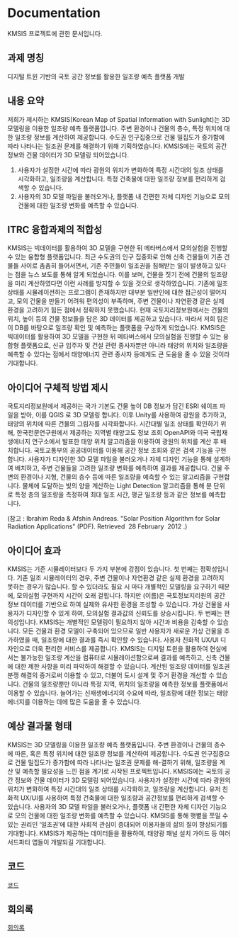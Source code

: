 # Documentation
KMSIS 프로젝트에 관한 문서입니다.

## 과제 명칭
디지털 트윈 기반의 국토 공간 정보를 활용한 일조량 예측 플랫폼 개발

## 내용 요약
저희가 제시하는 KMSIS(Korean Map of Spatial Information with Sunlight)는 3D 모델링을 이용한 일조량 예측 플랫폼입니다. 주변 환경이나 건물의 층수, 특정 위치에 대한 일조량 정보를 계산하여 제공합니다. 수도권 인구집중으로 건물 밀집도가 증가함에 따라 나타나는 일조권 문제를 해결하기 위해 기획하였습니다. KMSIS에는 국토의 공간 정보와 건물 데이터가 3D 모델링 되어있습니다. 
1. 사용자가 설정한 시간에 따라 광원의 위치가 변화하여 특정 시간대의 일조 상태를 시각화하고, 일조량을 계산합니다. 특정 건축물에 대한 일조량 정보를 편리하게 검색할 수 있습니다. 
2. 사용자의 3D 모델 파일을 불러오거나, 플랫폼 내 간편한 자체 디자인 기능으로 모의 건물에 대한 일조량 변화를 예측할 수 있습니다. 

## ITRC 융합과제의 적합성
KMSIS는 빅데이터를 활용하여 3D 모델을 구현한 뒤 메타버스에서 모의실험을 진행할 수 있는 융합형 플랫폼입니다.
 최근 수도권의 인구 집중화로 인해 신축 건물들이 기존 건물들 사이로 촘촘히 들어서면서, 기존 주민들이 일조권을 침해받는 일이 발생하고 있다는 점을 뉴스 보도를 통해 알게 되었습니다. 이를 보며, 건물을 짓기 전에 건물의 일조량을 미리 계산하였다면 이런 사례를 방지할 수 있을 것으로 생각하였습니다. 
 기존에 일조 상태를 시뮬레이션하는 프로그램이 존재하지만 대부분 일반인에 대한 접근성이 떨어지고, 모의 건물을 만들기 어려워 편의성이 부족하며, 주변 건물이나 자연환경 같은 실제 환경을 고려하기 힘든 점에서 정확하지 못했습니다.
 현재 국토지리정보원에서는 건물의 위치, 높이 등의 건물 정보들을 담은 3D 데이터를 제공하고 있습니다. 따라서 저희 팀은 이 DB를 바탕으로 일조량 확인 및 예측하는 플랫폼을 구상하게 되었습니다.
 KMSIS은 빅데이터를 활용하여 3D 모델을 구현한 뒤 메타버스에서 모의실험을 진행할 수 있는 융합형 플랫폼으로, 신규 입주자 및 건설 관련 종사자뿐만 아니라 태양의 위치와 일조량을 예측할 수 있다는 점에서 태양에너지 관련 종사자 등에게도 큰 도움을 줄 수 있을 것이라 기대합니다.
 
## 아이디어 구체적 방법 제시
 국토지리정보원에서 제공하는 국가 기본도 건물 높이 DB 정보가 담긴 ESRI 쉐이프 파일을 받아, 이를 QGIS 로 3D 모델링 합니다. 이후 Unity를 사용하여 광원을 추가하고, 태양의 위치에 따른 건물의 그림자를 시각화합니다. 
 시간대별 일조 상태를 확인하기 위해, 한국천문연구원에서 제공하는 지역별 태양고도 정보 조회 OpenAPI와 미국 국립재생에너지 연구소에서 발표한 태양 위치 알고리즘을 이용하여 광원의 위치를 계산 후 배치합니다. 
 국토교통부의 공공데이터를 이용해 공간 정보 조회와 같은 검색 기능을 구현합니다. 사용자가 디자인한 3D 모델 파일을 불러오거나 자체 디자인 기능을 통해 설계하여 배치하고, 주변 건물들을 고려한 일조량 변화를 예측하여 결과를 제공합니다. 
 건물 주변의 환경이나 지형, 건물의 층수 등에 따른 일조량을 예측할 수 있는 알고리즘을 구현합니다. 물체에 도달하는 빛의 양을 계산하는 Light Detection 알고리즘을 통해 분 단위로 특정 층의 일조량을 측정하여 최대 일조 시간, 평균 일조량 등과 같은 정보를 예측합니다.

(참고 : Ibrahim Reda & Afshin Andreas. "Solar Position Algorithm for Solar Radiation Applications" (PDF). Retrieved  28 February  2012 .)

## 아이디어 효과
KMSIS는 기존 시뮬레이터보다 두 가지 부분에 강점이 있습니다.
 첫 번째는 정확성입니다. 기존 일조 시뮬레이터의 경우, 주변 건물이나 자연환경 같은 실제 환경을 고려하지 못하는 경우가 많습니다. 할 수 있더라도 필요 시 마다 개별적인 모델링을 요구하기 때문에, 모의실험 구현까지 시간이 오래 걸립니다. 하지만 (이름)은 국토정보지리원의 공간정보 데이터를 기반으로 하여 실제와 유사한 환경을 조성할 수 있습니다. 가상 건물을 사용자가 디자인할 수 있게 하여, 모의실험 결과값의 신뢰도를 상승시킵니다.
 두 번째는 편의성입니다. KMSIS는 개별적인 모델링이 필요하지 않아 시간과 비용을 감축할 수 있습니다. 모든 건물과 환경 모델이 구축되어 있으므로 일반 사용자가 새로운 가상 건물을 추가하였을 때, 일조량에 대한 결과를 즉시 확인할 수 있습니다. 사용자 친화적 UX/UI 디자인으로 더욱 편리한 서비스를 제공합니다.
 KMSIS는 디지털 트윈을 활용하여 현실에서는 불가능한 일조량 계산을 컴퓨터로 시뮬레이션함으로써 결과를 예측하고, 신축 건물에 대한 제한 사항을 미리 파악하여 해결할 수 있습니다. 계산된 일조량 데이터를 일조권 분쟁 해결의 증거로써 이용할 수 있고, 더불어 도시 설계 및 주거 환경을 개선할 수 있습니다. 건물의 일조량뿐만 아니라 특정 지역, 위치의 일조량을 예측한 정보를 플랫폼에서 이용할 수 있습니다. 늘어가는 신재생에너지의 수요에 따라, 일조량에 대한 정보는 태양에너지를 이용하는 데에 많은 도움을 줄 수 있습니다.

## 예상 결과물 형태
 KMSIS는 3D 모델링을 이용한 일조량 예측 플랫폼입니다. 주변 환경이나 건물의 층수에 따른, 혹은 특정 위치에 대한 일조량 정보를 계산하여 제공합니다. 수도권 인구집중으로 건물 밀집도가 증가함에 따라 나타나는 일조권 문제를 해-결하기 위해, 일조량을 계산 및 예측할 필요성을 느낀 점을 계기로 시작된 프로젝트입니다.
 KMSIS에는 국토의 공간 정보와 건물 데이터가 3D 모델링 되어있습니다. 사용자가 설정한 시간에 따라 광원의 위치가 변화하여 특정 시간대의 일조 상태를 시각화하고, 일조량을 계산합니다. 유저 친화적 UX/UI를 사용하여 특정 건축물에 대한 일조량과 공간정보를 편리하게 검색할 수 있습니다. 사용자의 3D 모델 파일을 불러오거나, 플랫폼 내 간편한 자체 디자인 기능으로 모의 건물에 대한 일조량 변화를 예측할 수 있습니다. 
 KMSIS를 통해 햇볕을 쪼일 수 있는 권리인 ‘일조권’에 대한 사회적 관심이 증대되어 이용자들의 삶의 질이 향상되기를 기대합니다. KMSIS가 제공하는 데이터들을 활용하여, 태양광 패널 설치 가이드 등 여러 서드파티 앱들이 개발되길 기대합니다.

## 코드
[코드](code/README.md)

## 회의록
[회의록](minute/README.md)
